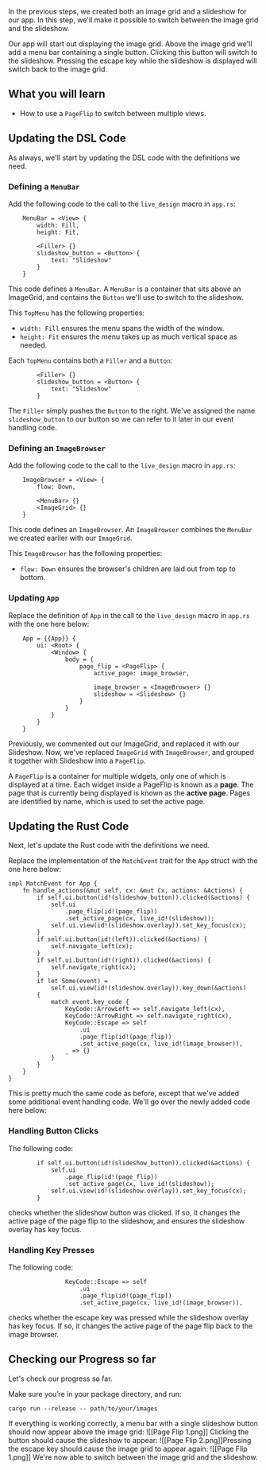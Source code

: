 In the previous steps, we created both an image grid and a slideshow for our app. In this step, we'll make it possible to switch between the image grid and the slideshow.

Our app will start out displaying the image grid. Above the image grid we'll add a menu bar containing a single button. Clicking this button will switch to the slideshow. Pressing the escape key while the slideshow is displayed will switch back to the image grid.
## What you will learn
- How to use a `PageFlip` to switch between multiple views.
## Updating the DSL Code
As always, we'll start by updating the DSL code with the definitions we need.
### Defining a `MenuBar`
Add the following code to the call to the `live_design` macro in `app.rs`:
```
    MenuBar = <View> {
        width: Fill,
        height: Fit,

        <Filler> {}
        slideshow_button = <Button> {
            text: "Slideshow"
        }
    }
```

This code defines a `MenuBar`. A `MenuBar` is a container that sits above an ImageGrid, and contains the `Button` we'll use to switch to the slideshow.

This `TopMenu` has the following properties:
- `width: Fill` ensures the menu spans the width of the window.
- `height: Fit` ensures the menu takes up as much vertical space as needed.

Each `TopMenu` contains both a `Filler` and a `Button`:
```
        <Filler> {}
        slideshow_button = <Button> {
            text: "Slideshow"
        }
```

The `Filler` simply pushes the `Button` to the right. We've assigned the name `slideshow_button` to our button so we can refer to it later in our event handling code.
### Defining an `ImageBrowser`
Add the following code to the call to the `live_design` macro in `app.rs`:
```
    ImageBrowser = <View> {
        flow: Down,

        <MenuBar> {}
        <ImageGrid> {}
    }
```

This code defines an `ImageBrowser`. An `ImageBrowser` combines the `MenuBar` we created earlier with our `ImageGrid`.

This `ImageBrowser` has the following properties:
- `flow: Down` ensures the browser's children are laid out from top to bottom.
### Updating `App`
Replace the definition of `App` in the call to the `live_design` macro in `app.rs` with the one here below:
```
    App = {{App}} {
        ui: <Root> {
            <Window> {
                body = {
                    page_flip = <PageFlip> {
                        active_page: image_browser,

                        image_browser = <ImageBrowser> {}
                        slideshow = <Slideshow> {}
                    }
                }
            }
        }
    }
```

Previously, we commented out our ImageGrid, and replaced it with our Slideshow. Now, we've replaced `ImageGrid` with `ImageBrowser`, and grouped it together with Slideshow into a `PageFlip`.

A `PageFlip` is a container for multiple widgets, only one of which is displayed at a time. Each widget inside a PageFlip is known as a **page**. The page that is currently being displayed is known as the **active page**. Pages are identified by name, which is used to set the active page.
## Updating the Rust Code
Next, let's update the Rust code with the definitions we need.

Replace the implementation of the `MatchEvent` trait for the `App` struct with the one here below:
```
impl MatchEvent for App {
    fn handle_actions(&mut self, cx: &mut Cx, actions: &Actions) {
        if self.ui.button(id!(slideshow_button)).clicked(&actions) {
            self.ui
                .page_flip(id!(page_flip))
                .set_active_page(cx, live_id!(slideshow));
            self.ui.view(id!(slideshow.overlay)).set_key_focus(cx);
        }
        if self.ui.button(id!(left)).clicked(&actions) {
            self.navigate_left(cx);
        }
        if self.ui.button(id!(right)).clicked(&actions) {
            self.navigate_right(cx);
        }
        if let Some(event) =
            self.ui.view(id!(slideshow.overlay)).key_down(&actions)
        {
            match event.key_code {
                KeyCode::ArrowLeft => self.navigate_left(cx),
                KeyCode::ArrowRight => self.navigate_right(cx),
                KeyCode::Escape => self
                    .ui
                    .page_flip(id!(page_flip))
                    .set_active_page(cx, live_id!(image_browser)),
                _ => {}
            }
        }
    }
}
```

This is pretty much the same code as before, except that we've added some additional event handling code. We'll go over the newly added code here below:
### Handling Button Clicks
The following code:
```
        if self.ui.button(id!(slideshow_button)).clicked(&actions) {
            self.ui
                .page_flip(id!(page_flip))
                .set_active_page(cx, live_id!(slideshow));
            self.ui.view(id!(slideshow.overlay)).set_key_focus(cx);
        }
```

checks whether the slideshow button was clicked. If so, it changes the active page of the page flip to the slideshow, and ensures the slideshow overlay has key focus. 
### Handling Key Presses
The following code:
```
                KeyCode::Escape => self
                    .ui
                    .page_flip(id!(page_flip))
                    .set_active_page(cx, live_id!(image_browser)),
```

checks whether the escape key was pressed while the slideshow overlay has key focus. If so, it changes the active page of the page flip back to the image browser.
## Checking our Progress so far
Let's check our progress so far.

Make sure you’re in your package directory, and run:
```
cargo run --release -- path/to/your/images
```

If everything is working correctly, a menu bar with a single slideshow button should now appear above the image grid:
![[Page Flip 1.png]]
Clicking the button should cause the slideshow to appear:
![[Page Flip 2.png]]Pressing the escape key should cause the image grid to appear again:
![[Page Flip 1.png]]
We're now able to switch between the image grid and the slideshow.
